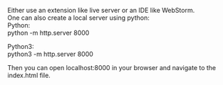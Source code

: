 Either use an extension like live server or an IDE like WebStorm.\
One can also create a local server using python:\
Python:\
python -m http.server 8000

Python3:\
python3 -m http.server 8000

Then you can open localhost:8000 in your browser and navigate to the index.html file.
